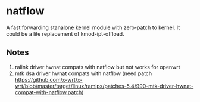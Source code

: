 # natflow

A fast forwarding stanalone kernel module with zero-patch to kernel. It could be a lite replacement of kmod-ipt-offload.

## Notes
1. ralink driver hwnat compats with natflow but not works for openwrt
2. mtk dsa driver hwnat compats with natflow (need patch https://github.com/x-wrt/x-wrt/blob/master/target/linux/ramips/patches-5.4/990-mtk-driver-hwnat-compat-with-natflow.patch)
